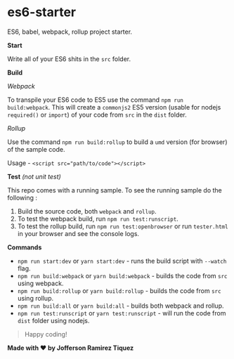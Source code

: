 # es6-starter
ES6, babel, webpack, rollup project starter.

**Start**

Write all of your ES6 shits in the `src` folder.

**Build**

*Webpack*

To transpile your ES6 code to ES5 use the command `npm run build:webpack`. This will create a `commonjs2` ES5 version (usable for nodejs `required()` or `import`) of your code from `src` in the `dist` folder.

*Rollup*

Use the command `npm run build:rollup` to build a `umd` version (for browser) of the sample code.

Usage - `<script src="path/to/code"></script>`

**Test** *(not unit test)*

This repo comes with a running sample. To see the running sample do the following : 

1. Build the source code, both `webpack` and `rollup`.
2. To test the webpack build, run `npm run test:runscript`.
3. To test the rollup build, run `npm run test:openbrowser` or run `tester.html` in your browser and see the console logs.

**Commands**

- `npm run start:dev` or `yarn start:dev` - runs the build script with `--watch` flag.
- `npm run build:webpack` or `yarn build:webpack` - builds the code from `src` using webpack.
- `npm run build:rollup` or `yarn build:rollup` - builds the code from `src` using rollup.
- `npm run build:all` or `yarn build:all` - builds both webpack and rollup.
- `npm run test:runscript` or `yarn test:runscript` - will run the code from `dist` folder using nodejs.

> Happy coding!

**Made with :heart: by Jofferson Ramirez Tiquez**